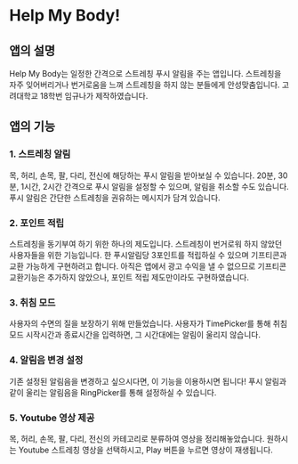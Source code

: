 # Help My Body!
## 앱의 설명
Help My Body는 일정한 간격으로 스트레칭 푸시 알림을 주는 앱입니다.
스트레칭을 자주 잊어버리거나 번거로움을 느껴 스트레칭을 하지 않는 분들에게 안성맞춤입니다.
고려대학교 18학번 임규나가 제작하였습니다.

## 앱의 기능
### 1. 스트레칭 알림
목, 허리, 손목, 팔, 다리, 전신에 해당하는 푸시 알림을 받아보실 수 있습니다.
20분, 30분, 1시간, 2시간 간격으로 푸시 알림을 설정할 수 있으며, 알림을 취소할 수도 있습니다.
푸시 알림은 간단한 스트레칭을 권유하는 메시지가 담겨 있습니다.

### 2. 포인트 적립
스트레칭을 동기부여 하기 위한 하나의 제도입니다. 스트레칭이 번거로워 하지 않았던 사용자들을 위한 기능입니다. 한 푸시알림당 3포인트를 적립하실 수 있으며 기프티콘과 교환 가능하게 구현하려고 합니다. 아직은 앱에서 광고 수익을 낼 수 없으므로 기프티콘 교환기능은 추가하지 않았으나, 포인트 적립 제도만이라도 구현하였습니다.

### 3. 취침 모드
사용자의 수면의 질을 보장하기 위해 만들었습니다. 
사용자가 TimePicker를 통해 취침모드 시작시간과 종료시간을 입력하면, 그 시간대에는 알림이 울리지 않습니다.

### 4. 알림음 변경 설정
기존 설정된 알림음을 변경하고 싶으시다면, 이 기능을 이용하시면 됩니다!
푸시 알림과 같이 울리는 알림음을 RingPicker를 통해 설정하실 수 있습니다.

### 5. Youtube 영상 제공
목, 허리, 손목, 팔, 다리, 전신의 카테고리로 분류하여 영상을 정리해놓았습니다.
원하시는 Youtube 스트레칭 영상을 선택하시고, Play 버튼을 누르면 영상이 재생됩니다.
